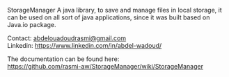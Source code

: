 StorageManager
A java library, to save and manage files in local storage, it can be used on all sort of java applications, since it was built based on Java.io package. 

Contact: abdelouadoudrasmi@gmail.com  
Linkedin: https://www.linkedin.com/in/abdel-wadoud/

The documentation can be found here:  
https://github.com/rasmi-aw/StorageManager/wiki/StorageManager


